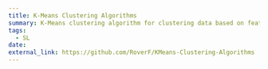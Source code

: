 ```yaml
---
title: K-Means Clustering Algorithms
summary: K-Means clustering algorithm for clustering data based on feature similarity
tags:
  - SL
date: 
external_link: https://github.com/RoverF/KMeans-Clustering-Algorithms
---
```

